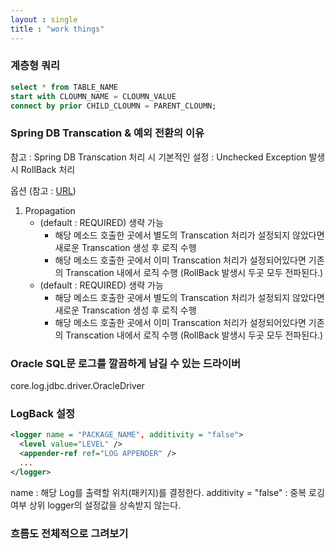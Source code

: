 ```yaml
---
layout : single
title : "work things"
---
```


### 계층형 쿼리
```sql
select * from TABLE_NAME
start with CLOUMN_NAME = CLOUMN_VALUE
connect by prior CHILD_CLOUMN = PARENT_CLOUMN;
```


### Spring DB Transcation & 예외 전환의 이유
참고 : Spring DB Transcation 처리 시 기본적인 설정 : Unchecked Exception 발생 시 RollBack 처리

옵션 (참고 : [URL](https://n1tjrgns.tistory.com/266))
1. Propagation
    - (default : REQUIRED) 생략 가능
      - 해당 메소드 호출한 곳에서 별도의 Transcation 처리가 설정되지 않았다면 새로운 Transcation 생성 후 로직 수행
      - 해당 메소드 호출한 곳에서 이미 Transcation 처리가 설정되어있다면 기존의 Transcation 내에서 로직 수행 (RollBack 발생시 두곳 모두 전파된다.)
    - (default : REQUIRED) 생략 가능
      - 해당 메소드 호출한 곳에서 별도의 Transcation 처리가 설정되지 않았다면 새로운 Transcation 생성 후 로직 수행
      - 해당 메소드 호출한 곳에서 이미 Transcation 처리가 설정되어있다면 기존의 Transcation 내에서 로직 수행 (RollBack 발생시 두곳 모두 전파된다.)
  
### Oracle SQL문 로그를 깔끔하게 남길 수 있는 드라이버
core.log.jdbc.driver.OracleDriver

### LogBack 설정
```xml
<logger name = "PACKAGE_NAME", additivity = "false">
  <level value="LEVEL" />
  <appender-ref ref="LOG APPENDER" />
  ...
</logger>
```
name : 해당 Log를 출력할 위치(패키지)를 결정한다.
additivity = "false" : 중복 로깅 여부 상위 logger의 설정값을 상속받지 않는다.

### 흐름도 전체적으로 그려보기
